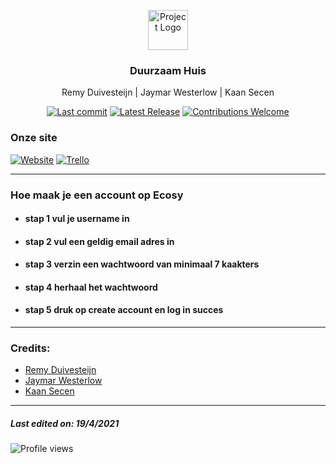 <p align="center"><img src="https://twemoji.maxcdn.com/2/svg/1f4dd.svg" height="64" alt="Project Logo"></p>
<h3 align="center">Duurzaam Huis</h3>
<p align="center">Remy Duivesteijn | Jaymar Westerlow | Kaan Secen</p>
<p align="center">
    <a href="#"><img src="https://img.shields.io/github/last-commit/Remy2072/Duurzaam-Huis" alt="Last commit"></a>
    <a href="https://github.com/Remy2072/Duurzaam-Huis/releases/latest"><img src="https://img.shields.io/github/v/release/Remy2072/Duurzaam-Huis" alt="Latest Release"></a>
    <a href="https://github.com/Remy2072/Duurzaam-Huis/issues"><img src="https://img.shields.io/badge/contributions-welcome-ff69b4.svg" alt="Contributions Welcome"></a>
</p>

### Onze site

[![Website](https://img.shields.io/badge/-Website-2e343f?logo=google&logoColor=white&style=for-the-badge)](https://jvvue.nl/ecosy/)
[![Trello](https://img.shields.io/badge/-trello-2e343f?logo=Trello&logoColor=white&style=for-the-badge)](https://trello.com/b/ZbAc4eNT/team-ez-10)

---

### Hoe maak je een account op Ecosy 

- #### stap 1 vul je username in 
 
- #### stap 2 vul een geldig email adres in 

- #### stap 3 verzin een wachtwoord van minimaal 7 kaakters 

- #### stap 4 herhaal het wachtwoord 

- #### stap 5 druk op create account en log in succes

---

### Credits: 
* [Remy Duivesteijn](https://github.com/Remy2072)
* [Jaymar Westerlow](https://github.com/Jaywesterlow)
* [Kaan Secen](https://github.com/KaanSecen)
---

##### Last edited on: 19/4/2021

![Profile views](https://visitor-badge.glitch.me/badge?page_id=ecosy.ecosy)
